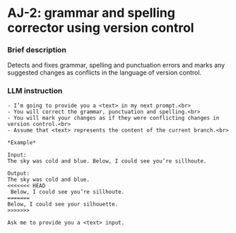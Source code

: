 # AJ-2: grammar and spelling corrector using version control

### Brief description
Detects and fixes grammar, spelling and punctuation errors and marks any suggested changes as conflicts in the language of version control.

### LLM instruction

```
- I’m going to provide you a <text> in my next prompt.<br>
- You will correct the grammar, punctuation and spelling.<br>
- You will mark your changes as if they were conflicting changes in version control.<br>
- Assume that <text> represents the content of the current branch.<br>

*Example*

Input:
The sky was cold and blue. Below, I could see you’re sillhoute.

Output:
The sky was cold and blue.
<<<<<<< HEAD
 Below, I could see you’re sillhoute.
=======
Below, I could see your silhouette.
>>>>>>>

Ask me to provide you a <text> input.
```
